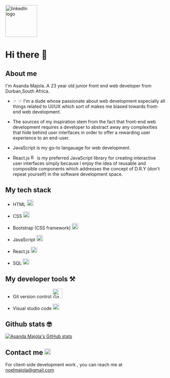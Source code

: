<a href="https://www.linkedin.com/in/asanda-majola-738067186/" target="_blank"><img src="https://user-images.githubusercontent.com/89397749/189480662-9569c425-1d99-472b-9a15-3ab5823f7045.png" alt="linkedIn logo" width="100" height="auto"/></a>

# Hi there 👋

## About me

 I'm Asanda Majola..A 23 year old junior front end web developer from Durban,South Africa.
 
- ☞ ☞ I'm a dude whose passionate about web development especially all things related to UI/UX which sort of makes me biased towards front-end web development.

- The sources of my inspiration stem from the fact that front-end web development requires a developer to abstract away any complexities that hide behind user interfaces in order to offer a rewarding user experience to an end-user.

- JavaScript is my go-to langauage for web development.

- React.js <img width="15" alt="React logo" src="https://user-images.githubusercontent.com/89397749/174078402-8b0cc0bf-87e9-485a-a988-c2c97b7450fb.png">  is my preferred JavaScript library for creating interactive user interfaces simply because i enjoy the idea of reusable and composible components which addresses the concept of D.R.Y (don't repeat yourself) in the software development space.

## My tech stack

* HTML <img width=20 alt="html logo" src="https://user-images.githubusercontent.com/89397749/185697155-1cccbff7-e619-420d-babb-ab3e56416743.svg">

* CSS <img width=20 alt="css logo" src="https://user-images.githubusercontent.com/89397749/185697319-816f0c5f-fcdb-411a-8be4-627640e97f7a.svg">

* Bootstrap (CSS framework) <img width=20 alt="bootstrap logo" src="https://user-images.githubusercontent.com/89397749/186191188-6453c852-d50a-4c8a-af0a-ae295057c65b.svg">

* JavaScript <img width=20 alt="JavaScript logo" src="https://user-images.githubusercontent.com/89397749/185697218-f1a8c0cf-a9b3-4ab8-9488-ccb51e49468a.svg">

* React.js  <img width=20 alt="React logo" src="https://user-images.githubusercontent.com/89397749/174078402-8b0cc0bf-87e9-485a-a988-c2c97b7450fb.png">

*  SQL <img width=20 alt="SQL logo" src="https://user-images.githubusercontent.com/89397749/185701772-690f4779-679c-4b45-aa3e-656d1c263bf5.png">

## My developer tools ⚒️

- Git version control <img width=30 alt="Git logo" src="https://user-images.githubusercontent.com/89397749/185702457-f93431e0-8a68-4f73-8d18-b4f14ada635b.svg">

- Visual studio code <img width=20 alt="Visual studio code logo" src="https://user-images.githubusercontent.com/89397749/185702727-b607ac76-72c7-467f-9b1e-e969a17904d6.svg">

## Github stats 🤓

[![Asanda Majola's GitHub stats](https://github-readme-stats.vercel.app/api?username=asandahdevs&show_icons=true&theme=radical)](https://github.com/asandahdevs/github-readme-stats)

## Contact me <img src="https://user-images.githubusercontent.com/89397749/189481941-d6aab299-0bab-4f5d-b9ae-22377dc0206c.png" width="20" height="auto" alt="Gmail logo"/>

For client-side development work , you can reach me at noelmajola@gmail.com 

<!--
**AsandaTheCurious/AsandaTheCurious** is a ✨ _special_ ✨ repository because its `README.md` (this file) appears on your GitHub profile.


